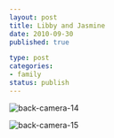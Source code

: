 ```yaml
--- 
layout: post
title: Libby and Jasmine
date: 2010-09-30
published: true

type: post
categories: 
- family
status: publish
---
```


![back-camera-14](http://media.eick.us/2010/09/2010-09-05-at-19-12-52.jpg)

![back-camera-15](http://media.eick.us/2010/09/2010-09-05-at-19-12-58.jpg)
